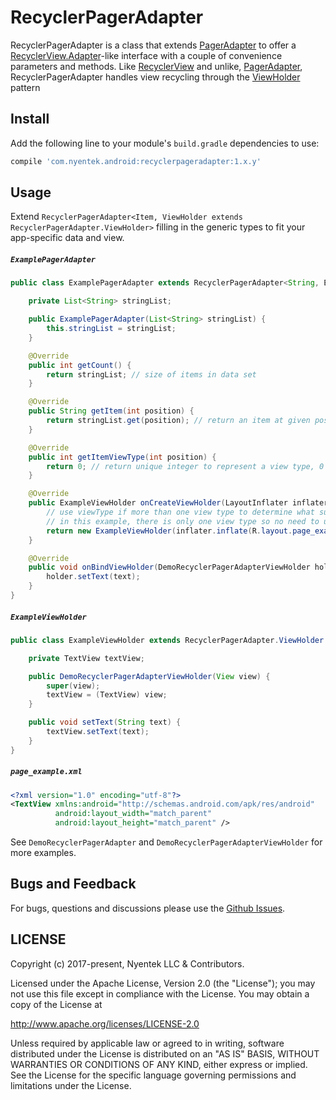 # RecyclerPagerAdapter

RecyclerPagerAdapter is a class that extends
[PagerAdapter](https://developer.android.com/reference/android/support/v4/view/PagerAdapter.html)
to offer a
[RecyclerView.Adapter](https://developer.android.com/reference/android/support/v7/widget/RecyclerView.Adapter.html)-like
interface with a couple of convenience parameters and methods. Like
[RecyclerView](https://developer.android.com/reference/android/support/v7/widget/RecyclerView.html)
and unlike,
[PagerAdapter](https://developer.android.com/reference/android/support/v4/view/PagerAdapter.html),
RecyclerPagerAdapter handles view recycling through the
[ViewHolder](https://developer.android.com/reference/android/support/v7/widget/RecyclerView.ViewHolder.html)
pattern

## Install

Add the following line to your module's `build.gradle` dependencies to use:

```groovy
compile 'com.nyentek.android:recyclerpageradapter:1.x.y'
```

## Usage

Extend `RecyclerPagerAdapter<Item, ViewHolder extends RecyclerPagerAdapter.ViewHolder>` filling in
the generic types to fit your app-specific data and view.

##### `ExamplePagerAdapter`
```java
public class ExamplePagerAdapter extends RecyclerPagerAdapter<String, ExampleViewHolder> {

    private List<String> stringList;

    public ExamplePagerAdapter(List<String> stringList) {
        this.stringList = stringList;
    }

    @Override
    public int getCount() {
        return stringList; // size of items in data set
    }

    @Override
    public String getItem(int position) {
        return stringList.get(position); // return an item at given position in data set
    }

    @Override
    public int getItemViewType(int position) {
        return 0; // return unique integer to represent a view type, 0 in this example for one view type
    }

    @Override
    public ExampleViewHolder onCreateViewHolder(LayoutInflater inflater, ViewGroup parent, int viewType) {
        // use viewType if more than one view type to determine what subclass of ExampleViewHolder to return
        // in this example, there is only one view type so no need to use viewType or subclass
        return new ExampleViewHolder(inflater.inflate(R.layout.page_example, parent, false));
    }

    @Override
    public void onBindViewHolder(DemoRecyclerPagerAdapterViewHolder holder, String text) {
        holder.setText(text);
    }
}
```
##### `ExampleViewHolder`
```java
public class ExampleViewHolder extends RecyclerPagerAdapter.ViewHolder {

    private TextView textView;

    public DemoRecyclerPagerAdapterViewHolder(View view) {
        super(view);
        textView = (TextView) view;
    }

    public void setText(String text) {
        textView.setText(text);
    }
}
```
##### `page_example.xml`
```xml
<?xml version="1.0" encoding="utf-8"?>
<TextView xmlns:android="http://schemas.android.com/apk/res/android"
          android:layout_width="match_parent"
          android:layout_height="match_parent" />
```

See `DemoRecyclerPagerAdapter` and `DemoRecyclerPagerAdapterViewHolder` for more examples.

## Bugs and Feedback

For bugs, questions and discussions please use the [Github Issues](https://github.com/Nyentek/RecyclerPagerAdapter/issues).

## LICENSE

Copyright (c) 2017-present, Nyentek LLC & Contributors.

Licensed under the Apache License, Version 2.0 (the "License");
you may not use this file except in compliance with the License.
You may obtain a copy of the License at

http://www.apache.org/licenses/LICENSE-2.0

Unless required by applicable law or agreed to in writing, software
distributed under the License is distributed on an "AS IS" BASIS,
WITHOUT WARRANTIES OR CONDITIONS OF ANY KIND, either express or implied.
See the License for the specific language governing permissions and
limitations under the License.
